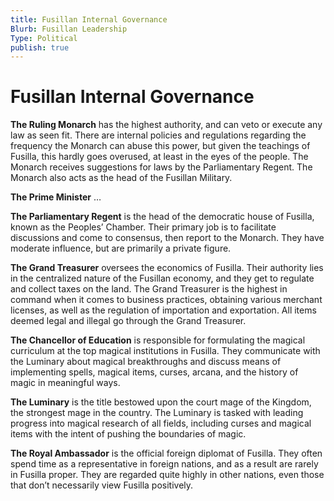```yaml
---
title: Fusillan Internal Governance
Blurb: Fusillan Leadership
Type: Political
publish: true
---
```


# Fusillan Internal Governance

**The Ruling Monarch** has the highest authority, and can veto or execute any law as seen fit. There are internal policies and regulations regarding the frequency the Monarch can abuse this power, but given the teachings of Fusilla, this hardly goes overused, at least in the eyes of the people. The Monarch receives suggestions for laws by the Parliamentary Regent. The Monarch also acts as the head of the Fusillan Military.

**The Prime Minister** …

**The Parliamentary Regent** is the head of the democratic house of Fusilla, known as the Peoples’ Chamber. Their primary job is to facilitate discussions and come to consensus, then report to the Monarch. They have moderate influence, but are primarily a private figure.

**The Grand Treasurer** oversees the economics of Fusilla. Their authority lies in the centralized nature of the Fusillan economy, and they get to regulate and collect taxes on the land. The Grand Treasurer is the highest in command when it comes to business practices, obtaining various merchant licenses, as well as the regulation of importation and exportation. All items deemed legal and illegal go through the Grand Treasurer.

**The Chancellor of Education** is responsible for formulating the magical curriculum at the top magical institutions in Fusilla. They communicate with the Luminary about magical breakthroughs and discuss means of implementing spells, magical items, curses, arcana, and the history of magic in meaningful ways.

**The Luminary** is the title bestowed upon the court mage of the Kingdom, the strongest mage in the country. The Luminary is tasked with leading progress into magical research of all fields, including curses and magical items with the intent of pushing the boundaries of magic. 

**The Royal Ambassador** is the official foreign diplomat of Fusilla. They often spend time as a representative in foreign nations, and as a result are rarely in Fusilla proper. They are regarded quite highly in other nations, even those that don’t necessarily view Fusilla positively.
